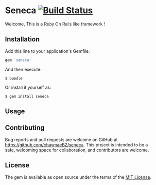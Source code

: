 
# Seneca [![Build Status](https://travis-ci.org/travis-ci/travis-web.svg?branch=master)](https://travis-ci.org/travis-ci/travis-web)

Welcome,
 This is a Ruby On Rails like framework !

## Installation

Add this line to your application's Gemfile:

```ruby
gem 'seneca'
```

And then execute:

    $ bundle

Or install it yourself as:

    $ gem install seneca

## Usage



## Contributing

Bug reports and pull requests are welcome on GitHub at https://github.com/chaymaeBZ/seneca. This project is intended to be a safe, welcoming space for collaboration, and contributors are welcome.


## License

The gem is available as open source under the terms of the [MIT License](http://opensource.org/licenses/MIT).
